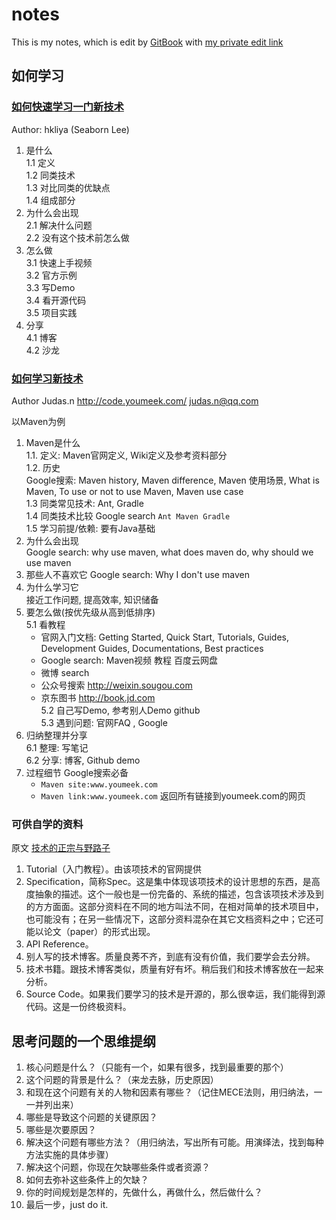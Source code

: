 # notes
This is my notes, which is edit by [GitBook](https://www.gitbook.com) with [my private edit link]( https://www.gitbook.com/book/petergithub/notes/edit#/edit/master/README.md)

## 如何学习
### [如何快速学习一门新技术](https://codingstyle.cn/topics/3)
Author: hkliya (Seaborn Lee)

1. 是什么  
 1.1 定义  
 1.2 同类技术  
 1.3 对比同类的优缺点  
 1.4 组成部分  
2. 为什么会出现  
 2.1 解决什么问题  
 2.2 没有这个技术前怎么做  
3. 怎么做  
 3.1 快速上手视频  
 3.2 官方示例  
 3.3 写Demo  
 3.4 看开源代码  
 3.5 项目实践  
4. 分享  
 4.1 博客  
 4.2 沙龙  

### [如何学习新技术](https://github.com/judasn/hexo-blog/blob/master/2016/02/My-Learning-Way.md)  
Author Judas.n http://code.youmeek.com/ judas.n@qq.com

以Maven为例
1. Maven是什么  
 1.1.  定义: Maven官网定义, Wiki定义及参考资料部分  
 1.2. 历史  
 Google搜索: Maven history, Maven difference, Maven 使用场景, What is Maven, To use or not to use Maven, Maven use case  
 1.3 同类常见技术: Ant, Gradle  
 1.4 同类技术比较 Google search `Ant Maven Gradle`  
 1.5 学习前提/依赖: 要有Java基础
2. 为什么会出现   
 Google search: why use maven, what does maven do, why should we use maven
3. 那些人不喜欢它
 Google search: Why I don't use maven
4. 为什么学习它  
  接近工作问题, 提高效率, 知识储备
5. 要怎么做(按优先级从高到低排序)  
 5.1 看教程
 	* 官网入门文档: Getting Started, Quick Start, Tutorials, Guides, Development Guides, Documentations, Best practices  
 	* Google search: Maven视频 教程 百度云网盘  
 	* 微博 search  
 	* 公众号搜索 http://weixin.sougou.com  
 	* 京东图书 http://book.jd.com  
 5.2 自己写Demo, 参考别人Demo github  
 5.3 遇到问题: 官网FAQ	, Google
6. 归纳整理并分享  
 6.1 整理: 写笔记  
 6.2 分享: 博客, Github demo  
7. 过程细节 Google搜索必备  
	* `Maven site:www.youmeek.com`  
	* `Maven link:www.youmeek.com` 返回所有链接到youmeek.com的网页

### 可供自学的资料
原文 [技术的正宗与野路子](http://zhangtielei.com/posts/blog-programmer-learn.html )

1. Tutorial（入门教程）。由该项技术的官网提供
2. Specification，简称Spec。这是集中体现该项技术的设计思想的东西，是高度抽象的描述。这个一般也是一份完备的、系统的描述，包含该项技术涉及到的方方面面。这部分资料在不同的地方叫法不同，在相对简单的技术项目中，也可能没有；在另一些情况下，这部分资料混杂在其它文档资料之中；它还可能以论文（paper）的形式出现。
3. API Reference。
4. 别人写的技术博客。质量良莠不齐，到底有没有价值，我们要学会去分辨。
5. 技术书籍。跟技术博客类似，质量有好有坏。稍后我们和技术博客放在一起来分析。
6. Source Code。如果我们要学习的技术是开源的，那么很幸运，我们能得到源代码。这是一份终极资料。

## 思考问题的一个思维提纲

1. 核心问题是什么？（只能有一个，如果有很多，找到最重要的那个）
2. 这个问题的背景是什么？（来龙去脉，历史原因）
3. 和现在这个问题有关的人物和因素有哪些？（记住MECE法则，用归纳法，一一并列出来）
4. 哪些是导致这个问题的关键原因？
5. 哪些是次要原因？
6. 解决这个问题有哪些方法？（用归纳法，写出所有可能。用演绎法，找到每种方法实施的具体步骤）
7. 解决这个问题，你现在欠缺哪些条件或者资源？
8. 如何去弥补这些条件上的欠缺？
9. 你的时间规划是怎样的，先做什么，再做什么，然后做什么？
10. 最后一步，just do it.

